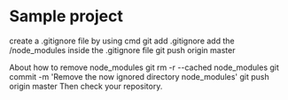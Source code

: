 # Sample project

create a .gitignore file by using cmd git add .gitignore
add the /node_modules inside the .gitignore file
git push origin master

About how to remove node_modules
git rm -r --cached node_modules
git commit -m 'Remove the now ignored directory node_modules'
git push origin master
Then check your repository.